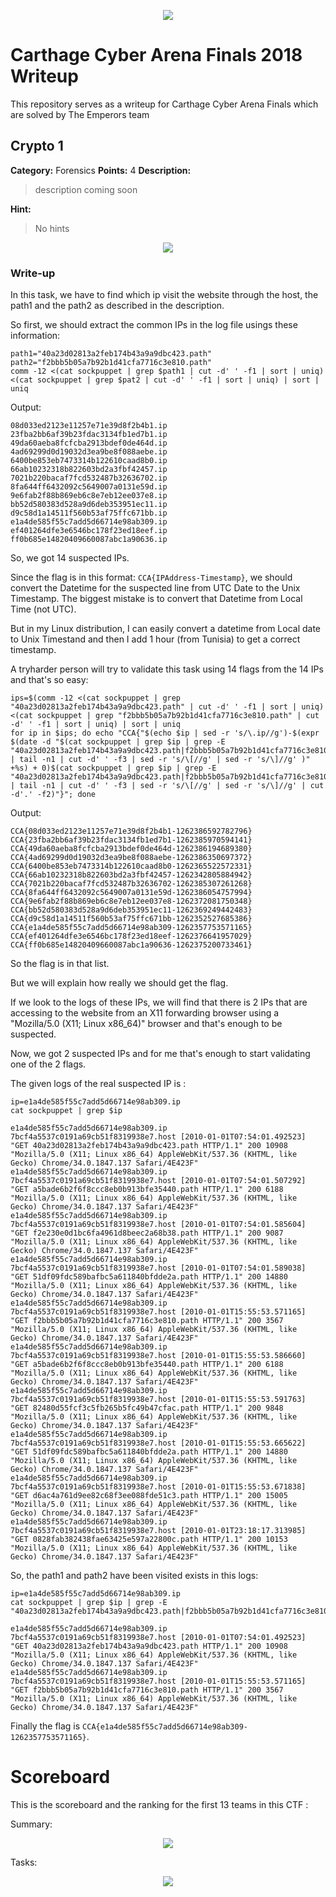<p align="center">
<img src="logo.png"/>
</p>

# Carthage Cyber Arena Finals 2018 Writeup
This repository serves as a writeup for Carthage Cyber Arena Finals which are solved by The Emperors team

## Crypto 1

**Category:** Forensics
**Points:** 4
**Description:**

>description coming soon


**Hint:**

> No hints

<p align="center">
<img src="resources/forensics-4-sockpuppet/_description.PNG"/>
</p>

### Write-up
In this task, we have to find which ip visit the website through the host, the path1 and the path2 as described in the description.

So first, we should extract the common IPs in the log file usings these information:

```
path1="40a23d02813a2feb174b43a9a9dbc423.path"
path2="f2bbb5b05a7b92b1d41cfa7716c3e810.path"
comm -12 <(cat sockpuppet | grep $path1 | cut -d' ' -f1 | sort | uniq) <(cat sockpuppet | grep $pat2 | cut -d' ' -f1 | sort | uniq) | sort | uniq
```

Output:

```
08d033ed2123e11257e71e39d8f2b4b1.ip
23fba2bb6af39b23fdac3134fb1ed7b1.ip
49da60aeba8fcfcba2913bdef0de464d.ip
4ad69299d0d19032d3ea9be8f088aebe.ip
6400be853eb7473314b122610caad8b0.ip
66ab10232318b822603bd2a3fbf42457.ip
7021b220bacaf7fcd532487b32636702.ip
8fa644ff6432092c5649007a0131e59d.ip
9e6fab2f88b869eb6c8e7eb12ee037e8.ip
bb52d580383d528a9d6deb353951ec11.ip
d9c58d1a14511f560b53af75ffc671bb.ip
e1a4de585f55c7add5d66714e98ab309.ip
ef401264dfe3e6546bc178f23ed18eef.ip
ff0b685e14820409660087abc1a90636.ip
```

So, we got 14 suspected IPs.

Since the flag is in this format: `CCA{IPAddress-Timestamp}`, we should convert the Datetime for the suspected line from UTC Date to the Unix Timestamp. The biggest mistake is to convert that Datetime from Local Time (not UTC).

But in my Linux distribution, I can easily convert a datetime from Local date to Unix Timestand and then I add 1 hour (from Tunisia) to get a correct timestamp.

A tryharder person will try to validate this task using 14 flags from the 14 IPs and that's so easy:

```
ips=$(comm -12 <(cat sockpuppet | grep "40a23d02813a2feb174b43a9a9dbc423.path" | cut -d' ' -f1 | sort | uniq) <(cat sockpuppet | grep "f2bbb5b05a7b92b1d41cfa7716c3e810.path" | cut -d' ' -f1 | sort | uniq) | sort | uniq
for ip in $ips; do echo "CCA{"$(echo $ip | sed -r 's/\.ip//g')-$(expr $(date -d "$(cat sockpuppet | grep $ip | grep -E "40a23d02813a2feb174b43a9a9dbc423.path|f2bbb5b05a7b92b1d41cfa7716c3e810.path" | tail -n1 | cut -d' ' -f3 | sed -r 's/\[//g' | sed -r 's/\]//g' )" +%s) + 0)$(cat sockpuppet | grep $ip | grep -E "40a23d02813a2feb174b43a9a9dbc423.path|f2bbb5b05a7b92b1d41cfa7716c3e810.path" | tail -n1 | cut -d' ' -f3 | sed -r 's/\[//g' | sed -r 's/\]//g' | cut -d'.' -f2)"}"; done
```

Output:

```
CCA{08d033ed2123e11257e71e39d8f2b4b1-1262386592782796}
CCA{23fba2bb6af39b23fdac3134fb1ed7b1-1262385970594141}
CCA{49da60aeba8fcfcba2913bdef0de464d-1262386194689380}
CCA{4ad69299d0d19032d3ea9be8f088aebe-1262386350697372}
CCA{6400be853eb7473314b122610caad8b0-1262365522572331}
CCA{66ab10232318b822603bd2a3fbf42457-1262342805884942}
CCA{7021b220bacaf7fcd532487b32636702-1262385307261268}
CCA{8fa644ff6432092c5649007a0131e59d-1262386054757994}
CCA{9e6fab2f88b869eb6c8e7eb12ee037e8-1262372081750348}
CCA{bb52d580383d528a9d6deb353951ec11-1262369249442483}
CCA{d9c58d1a14511f560b53af75ffc671bb-1262352527685386}
CCA{e1a4de585f55c7add5d66714e98ab309-1262357753571165}
CCA{ef401264dfe3e6546bc178f23ed18eef-1262376641957029}
CCA{ff0b685e14820409660087abc1a90636-1262375200733461}
```

So the flag is in that list.

But we will explain how really we should get the flag.

If we look to the logs of these IPs, we will find that there is 2 IPs that are accessing to the website from an X11 forwarding browser using a "Mozilla/5.0 (X11; Linux x86_64)" browser and that's enough to be suspected.

Now, we got 2 suspected IPs and for me that's enough to start validating one of the 2 flags.

The given logs of the real suspected IP is :

```
ip=e1a4de585f55c7add5d66714e98ab309.ip
cat sockpuppet | grep $ip

e1a4de585f55c7add5d66714e98ab309.ip 7bcf4a5537c0191a69cb51f8319938e7.host [2010-01-01T07:54:01.492523] "GET 40a23d02813a2feb174b43a9a9dbc423.path HTTP/1.1" 200 10908 "Mozilla/5.0 (X11; Linux x86_64) AppleWebKit/537.36 (KHTML, like Gecko) Chrome/34.0.1847.137 Safari/4E423F"
e1a4de585f55c7add5d66714e98ab309.ip 7bcf4a5537c0191a69cb51f8319938e7.host [2010-01-01T07:54:01.507292] "GET a5bade6b2f6f8ccc8eb0b913bfe35440.path HTTP/1.1" 200 6188 "Mozilla/5.0 (X11; Linux x86_64) AppleWebKit/537.36 (KHTML, like Gecko) Chrome/34.0.1847.137 Safari/4E423F"
e1a4de585f55c7add5d66714e98ab309.ip 7bcf4a5537c0191a69cb51f8319938e7.host [2010-01-01T07:54:01.585604] "GET f2e230e0d1bc6fa4961d8beec2a68b38.path HTTP/1.1" 200 9087 "Mozilla/5.0 (X11; Linux x86_64) AppleWebKit/537.36 (KHTML, like Gecko) Chrome/34.0.1847.137 Safari/4E423F"
e1a4de585f55c7add5d66714e98ab309.ip 7bcf4a5537c0191a69cb51f8319938e7.host [2010-01-01T07:54:01.589038] "GET 51df09fdc589bafbc5a611840bfdde2a.path HTTP/1.1" 200 14880 "Mozilla/5.0 (X11; Linux x86_64) AppleWebKit/537.36 (KHTML, like Gecko) Chrome/34.0.1847.137 Safari/4E423F"
e1a4de585f55c7add5d66714e98ab309.ip 7bcf4a5537c0191a69cb51f8319938e7.host [2010-01-01T15:55:53.571165] "GET f2bbb5b05a7b92b1d41cfa7716c3e810.path HTTP/1.1" 200 3567 "Mozilla/5.0 (X11; Linux x86_64) AppleWebKit/537.36 (KHTML, like Gecko) Chrome/34.0.1847.137 Safari/4E423F"
e1a4de585f55c7add5d66714e98ab309.ip 7bcf4a5537c0191a69cb51f8319938e7.host [2010-01-01T15:55:53.586660] "GET a5bade6b2f6f8ccc8eb0b913bfe35440.path HTTP/1.1" 200 6188 "Mozilla/5.0 (X11; Linux x86_64) AppleWebKit/537.36 (KHTML, like Gecko) Chrome/34.0.1847.137 Safari/4E423F"
e1a4de585f55c7add5d66714e98ab309.ip 7bcf4a5537c0191a69cb51f8319938e7.host [2010-01-01T15:55:53.591763] "GET 82480d55fcf3c5fb265b5fc49b47cfac.path HTTP/1.1" 200 9848 "Mozilla/5.0 (X11; Linux x86_64) AppleWebKit/537.36 (KHTML, like Gecko) Chrome/34.0.1847.137 Safari/4E423F"
e1a4de585f55c7add5d66714e98ab309.ip 7bcf4a5537c0191a69cb51f8319938e7.host [2010-01-01T15:55:53.665622] "GET 51df09fdc589bafbc5a611840bfdde2a.path HTTP/1.1" 200 14880 "Mozilla/5.0 (X11; Linux x86_64) AppleWebKit/537.36 (KHTML, like Gecko) Chrome/34.0.1847.137 Safari/4E423F"
e1a4de585f55c7add5d66714e98ab309.ip 7bcf4a5537c0191a69cb51f8319938e7.host [2010-01-01T15:55:53.671838] "GET d6ac4a761d9ee82c68f3ee088fde51c3.path HTTP/1.1" 200 15005 "Mozilla/5.0 (X11; Linux x86_64) AppleWebKit/537.36 (KHTML, like Gecko) Chrome/34.0.1847.137 Safari/4E423F"
e1a4de585f55c7add5d66714e98ab309.ip 7bcf4a5537c0191a69cb51f8319938e7.host [2010-01-01T23:18:17.313985] "GET 0828fab382438fae63425e597a22800c.path HTTP/1.1" 200 10153 "Mozilla/5.0 (X11; Linux x86_64) AppleWebKit/537.36 (KHTML, like Gecko) Chrome/34.0.1847.137 Safari/4E423F"
```

So, the path1 and path2 have been visited exists in this logs:

```
ip=e1a4de585f55c7add5d66714e98ab309.ip
cat sockpuppet | grep $ip | grep -E "40a23d02813a2feb174b43a9a9dbc423.path|f2bbb5b05a7b92b1d41cfa7716c3e810.path"

e1a4de585f55c7add5d66714e98ab309.ip 7bcf4a5537c0191a69cb51f8319938e7.host [2010-01-01T07:54:01.492523] "GET 40a23d02813a2feb174b43a9a9dbc423.path HTTP/1.1" 200 10908 "Mozilla/5.0 (X11; Linux x86_64) AppleWebKit/537.36 (KHTML, like Gecko) Chrome/34.0.1847.137 Safari/4E423F"
e1a4de585f55c7add5d66714e98ab309.ip 7bcf4a5537c0191a69cb51f8319938e7.host [2010-01-01T15:55:53.571165] "GET f2bbb5b05a7b92b1d41cfa7716c3e810.path HTTP/1.1" 200 3567 "Mozilla/5.0 (X11; Linux x86_64) AppleWebKit/537.36 (KHTML, like Gecko) Chrome/34.0.1847.137 Safari/4E423F"
```

Finally the flag is ``CCA{e1a4de585f55c7add5d66714e98ab309-1262357753571165}``.











# Scoreboard

This is the scoreboard and the ranking for the first 13 teams in this CTF :

Summary:

<p align="center">
<img src="scoreboard/ALL.PNG"/>
</p>

Tasks:

<p align="center">
<img src="scoreboard/1.PNG"/>
</p>

